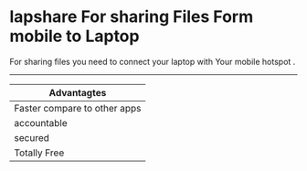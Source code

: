 # lapshare For sharing Files Form mobile to Laptop

For sharing files you need to connect your laptop with 
Your mobile hotspot .
<hr>

| Advantagtes                   |
| -------------                 |
|Faster compare to other apps     |
| accountable                   |     
| secured                       |
| Totally Free                   |


